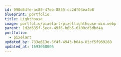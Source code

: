 ```yaml
---
id: 990d64fe-ac85-47eb-8855-cc2df03ea4b8
blueprint: portfolio
title: Lighthouse
image: portfolio/pixelart/pixellighthouse-min.webp
parent: 1d2d635f-5eca-49f6-b6b5-6100cd5dbd4a
portfolio:
  - pixelart
updated_by: 733e613e-5f4f-4943-b04a-83cf5f969268
updated_at: 1693068006
---
```

